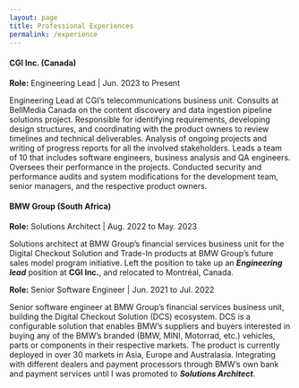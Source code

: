 ```yaml
---
layout: page
title: Professional Experiences
permalink: /experience
---
```


#### **CGI Inc. (Canada)**

**Role:** Engineering Lead | Jun. 2023 to Present

Engineering Lead at CGI’s telecommunications business unit. Consults at BellMedia Canada on the content discovery and data ingestion pipeline solutions project. Responsible for identifying requirements, developing design structures, and coordinating with the product owners to review timelines and technical deliverables. Analysis of ongoing projects and writing of progress reports for all the involved stakeholders. Leads a team of 10 that includes software engineers, business analysis and QA engineers. Oversees their performance in the projects. Conducted security and performance audits and system modifications for the development team, senior managers, and the respective product owners.


#### **BMW Group (South Africa)**

**Role:** Solutions Architect | Aug. 2022 to May. 2023

Solutions architect at BMW Group’s financial services business unit for the Digital Checkout Solution and Trade-In products at BMW Group’s future sales model program initiative. Left the position to take up an **_Engineering lead_** position at **CGI Inc.**, and relocated to Montréal, Canada.

**Role:** Senior Software Engineer | Jun. 2021 to Jul. 2022

Senior software engineer at BMW Group’s financial services business unit, building the Digital Checkout Solution (DCS) ecosystem. DCS is a configurable solution that enables BMW’s suppliers and buyers interested in buying any of the BMW’s branded (BMW, MINI, Motorrad, etc.) vehicles, parts or components in their respective markets. The product is currently deployed in over 30 markets in Asia, Europe and Australasia. Integrating with different dealers and payment processors through BMW’s own bank and payment services until I was promoted to **_Solutions Architect_**.
